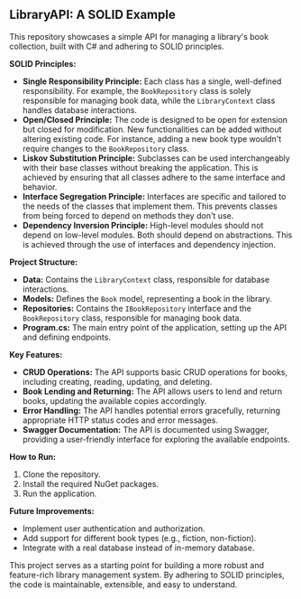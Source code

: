 ## LibraryAPI: A SOLID Example

This repository showcases a simple API for managing a library's book collection, built with C# and adhering to SOLID principles.

**SOLID Principles:**

-   **Single Responsibility Principle:**  Each class has a single, well-defined responsibility. For example, the  `BookRepository`  class is solely responsible for managing book data, while the  `LibraryContext`  class handles database interactions.
-   **Open/Closed Principle:**  The code is designed to be open for extension but closed for modification. New functionalities can be added without altering existing code. For instance, adding a new book type wouldn't require changes to the  `BookRepository`  class.
-   **Liskov Substitution Principle:**  Subclasses can be used interchangeably with their base classes without breaking the application. This is achieved by ensuring that all classes adhere to the same interface and behavior.
-   **Interface Segregation Principle:**  Interfaces are specific and tailored to the needs of the classes that implement them. This prevents classes from being forced to depend on methods they don't use.
-   **Dependency Inversion Principle:**  High-level modules should not depend on low-level modules. Both should depend on abstractions. This is achieved through the use of interfaces and dependency injection.

**Project Structure:**

-   **Data:**  Contains the  `LibraryContext`  class, responsible for database interactions.
-   **Models:**  Defines the  `Book`  model, representing a book in the library.
-   **Repositories:**  Contains the  `IBookRepository`  interface and the  `BookRepository`  class, responsible for managing book data.
-   **Program.cs:**  The main entry point of the application, setting up the API and defining endpoints.

**Key Features:**

-   **CRUD Operations:**  The API supports basic CRUD operations for books, including creating, reading, updating, and deleting.
-   **Book Lending and Returning:**  The API allows users to lend and return books, updating the available copies accordingly.
-   **Error Handling:**  The API handles potential errors gracefully, returning appropriate HTTP status codes and error messages.
-   **Swagger Documentation:**  The API is documented using Swagger, providing a user-friendly interface for exploring the available endpoints.

**How to Run:**

1.  Clone the repository.
2.  Install the required NuGet packages.
3.  Run the application.

**Future Improvements:**

-   Implement user authentication and authorization.
-   Add support for different book types (e.g., fiction, non-fiction).
-   Integrate with a real database instead of in-memory database.

This project serves as a starting point for building a more robust and feature-rich library management system. By adhering to SOLID principles, the code is maintainable, extensible, and easy to understand.
